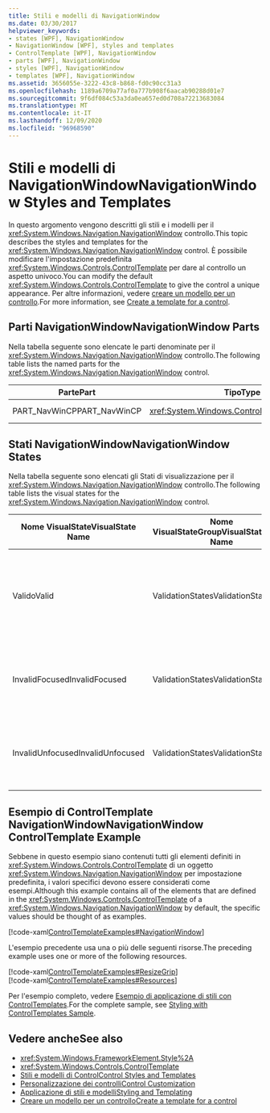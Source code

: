 ```yaml
---
title: Stili e modelli di NavigationWindow
ms.date: 03/30/2017
helpviewer_keywords:
- states [WPF], NavigationWindow
- NavigationWindow [WPF], styles and templates
- ControlTemplate [WPF], NavigationWindow
- parts [WPF], NavigationWindow
- styles [WPF], NavigationWindow
- templates [WPF], NavigationWindow
ms.assetid: 3656055e-3222-43c8-b868-fd0c90cc31a3
ms.openlocfilehash: 1189a6709a77af0a777b908f6aacab90288d01e7
ms.sourcegitcommit: 9f6df084c53a3da0ea657ed0d708a72213683084
ms.translationtype: MT
ms.contentlocale: it-IT
ms.lasthandoff: 12/09/2020
ms.locfileid: "96968590"
---
```

# <a name="navigationwindow-styles-and-templates"></a><span data-ttu-id="8480f-102">Stili e modelli di NavigationWindow</span><span class="sxs-lookup"><span data-stu-id="8480f-102">NavigationWindow Styles and Templates</span></span>
<span data-ttu-id="8480f-103">In questo argomento vengono descritti gli stili e i modelli per il <xref:System.Windows.Navigation.NavigationWindow> controllo.</span><span class="sxs-lookup"><span data-stu-id="8480f-103">This topic describes the styles and templates for the <xref:System.Windows.Navigation.NavigationWindow> control.</span></span> <span data-ttu-id="8480f-104">È possibile modificare l'impostazione predefinita <xref:System.Windows.Controls.ControlTemplate> per dare al controllo un aspetto univoco.</span><span class="sxs-lookup"><span data-stu-id="8480f-104">You can modify the default <xref:System.Windows.Controls.ControlTemplate> to give the control a unique appearance.</span></span> <span data-ttu-id="8480f-105">Per altre informazioni, vedere [creare un modello per un controllo](/dotnet/desktop-wpf/themes/how-to-create-apply-template).</span><span class="sxs-lookup"><span data-stu-id="8480f-105">For more information, see [Create a template for a control](/dotnet/desktop-wpf/themes/how-to-create-apply-template).</span></span>  
  
## <a name="navigationwindow-parts"></a><span data-ttu-id="8480f-106">Parti NavigationWindow</span><span class="sxs-lookup"><span data-stu-id="8480f-106">NavigationWindow Parts</span></span>  
 <span data-ttu-id="8480f-107">Nella tabella seguente sono elencate le parti denominate per il <xref:System.Windows.Navigation.NavigationWindow> controllo.</span><span class="sxs-lookup"><span data-stu-id="8480f-107">The following table lists the named parts for the <xref:System.Windows.Navigation.NavigationWindow> control.</span></span>  
  
|<span data-ttu-id="8480f-108">Parte</span><span class="sxs-lookup"><span data-stu-id="8480f-108">Part</span></span>|<span data-ttu-id="8480f-109">Tipo</span><span class="sxs-lookup"><span data-stu-id="8480f-109">Type</span></span>|<span data-ttu-id="8480f-110">Descrizione</span><span class="sxs-lookup"><span data-stu-id="8480f-110">Description</span></span>|  
|-|-|-|  
|<span data-ttu-id="8480f-111">PART_NavWinCP</span><span class="sxs-lookup"><span data-stu-id="8480f-111">PART_NavWinCP</span></span>|<xref:System.Windows.Controls.ContentPresenter>|<span data-ttu-id="8480f-112">Area del contenuto.</span><span class="sxs-lookup"><span data-stu-id="8480f-112">The area for the content.</span></span>|  
  
## <a name="navigationwindow-states"></a><span data-ttu-id="8480f-113">Stati NavigationWindow</span><span class="sxs-lookup"><span data-stu-id="8480f-113">NavigationWindow States</span></span>  
 <span data-ttu-id="8480f-114">Nella tabella seguente sono elencati gli Stati di visualizzazione per il <xref:System.Windows.Navigation.NavigationWindow> controllo.</span><span class="sxs-lookup"><span data-stu-id="8480f-114">The following table lists the visual states for the <xref:System.Windows.Navigation.NavigationWindow> control.</span></span>  
  
|<span data-ttu-id="8480f-115">Nome VisualState</span><span class="sxs-lookup"><span data-stu-id="8480f-115">VisualState Name</span></span>|<span data-ttu-id="8480f-116">Nome VisualStateGroup</span><span class="sxs-lookup"><span data-stu-id="8480f-116">VisualStateGroup Name</span></span>|<span data-ttu-id="8480f-117">Descrizione</span><span class="sxs-lookup"><span data-stu-id="8480f-117">Description</span></span>|  
|-|-|-|  
|<span data-ttu-id="8480f-118">Valido</span><span class="sxs-lookup"><span data-stu-id="8480f-118">Valid</span></span>|<span data-ttu-id="8480f-119">ValidationStates</span><span class="sxs-lookup"><span data-stu-id="8480f-119">ValidationStates</span></span>|<span data-ttu-id="8480f-120">Il controllo Usa la <xref:System.Windows.Controls.Validation> classe e la <xref:System.Windows.Controls.Validation.HasError%2A?displayProperty=nameWithType> proprietà associata è `false` .</span><span class="sxs-lookup"><span data-stu-id="8480f-120">The control uses the <xref:System.Windows.Controls.Validation> class and the <xref:System.Windows.Controls.Validation.HasError%2A?displayProperty=nameWithType> attached property is `false`.</span></span>|  
|<span data-ttu-id="8480f-121">InvalidFocused</span><span class="sxs-lookup"><span data-stu-id="8480f-121">InvalidFocused</span></span>|<span data-ttu-id="8480f-122">ValidationStates</span><span class="sxs-lookup"><span data-stu-id="8480f-122">ValidationStates</span></span>|<span data-ttu-id="8480f-123">Il <xref:System.Windows.Controls.Validation.HasError%2A?displayProperty=nameWithType> controllo ha lo stato attivo per la proprietà associata `true` .</span><span class="sxs-lookup"><span data-stu-id="8480f-123">The <xref:System.Windows.Controls.Validation.HasError%2A?displayProperty=nameWithType> attached property is `true` has the control has focus.</span></span>|  
|<span data-ttu-id="8480f-124">InvalidUnfocused</span><span class="sxs-lookup"><span data-stu-id="8480f-124">InvalidUnfocused</span></span>|<span data-ttu-id="8480f-125">ValidationStates</span><span class="sxs-lookup"><span data-stu-id="8480f-125">ValidationStates</span></span>|<span data-ttu-id="8480f-126">Il controllo non ha lo <xref:System.Windows.Controls.Validation.HasError%2A?displayProperty=nameWithType> stato attivo per la proprietà associata `true` .</span><span class="sxs-lookup"><span data-stu-id="8480f-126">The <xref:System.Windows.Controls.Validation.HasError%2A?displayProperty=nameWithType> attached property is `true` has the control does not have focus.</span></span>|  
  
## <a name="navigationwindow-controltemplate-example"></a><span data-ttu-id="8480f-127">Esempio di ControlTemplate NavigationWindow</span><span class="sxs-lookup"><span data-stu-id="8480f-127">NavigationWindow ControlTemplate Example</span></span>  
 <span data-ttu-id="8480f-128">Sebbene in questo esempio siano contenuti tutti gli elementi definiti in <xref:System.Windows.Controls.ControlTemplate> di un oggetto <xref:System.Windows.Navigation.NavigationWindow> per impostazione predefinita, i valori specifici devono essere considerati come esempi.</span><span class="sxs-lookup"><span data-stu-id="8480f-128">Although this example contains all of the elements that are defined in the <xref:System.Windows.Controls.ControlTemplate> of a <xref:System.Windows.Navigation.NavigationWindow> by default, the specific values should be thought of as examples.</span></span>  
  
 [!code-xaml[ControlTemplateExamples#NavigationWindow](~/samples/snippets/csharp/VS_Snippets_Wpf/ControlTemplateExamples/CS/resources/navigationwindow.xaml#navigationwindow)]  
  
 <span data-ttu-id="8480f-129">L'esempio precedente usa una o più delle seguenti risorse.</span><span class="sxs-lookup"><span data-stu-id="8480f-129">The preceding example uses one or more of the following resources.</span></span>  
  
 [!code-xaml[ControlTemplateExamples#ResizeGrip](~/samples/snippets/csharp/VS_Snippets_Wpf/ControlTemplateExamples/CS/resources/resizegrip.xaml#resizegrip)]  
[!code-xaml[ControlTemplateExamples#Resources](~/samples/snippets/csharp/VS_Snippets_Wpf/ControlTemplateExamples/CS/resources/shared.xaml#resources)]  
  
 <span data-ttu-id="8480f-130">Per l'esempio completo, vedere [Esempio di applicazione di stili con ControlTemplates](https://github.com/Microsoft/WPF-Samples/tree/master/Styles%20&%20Templates/IntroToStylingAndTemplating).</span><span class="sxs-lookup"><span data-stu-id="8480f-130">For the complete sample, see [Styling with ControlTemplates Sample](https://github.com/Microsoft/WPF-Samples/tree/master/Styles%20&%20Templates/IntroToStylingAndTemplating).</span></span>  
  
## <a name="see-also"></a><span data-ttu-id="8480f-131">Vedere anche</span><span class="sxs-lookup"><span data-stu-id="8480f-131">See also</span></span>

- <xref:System.Windows.FrameworkElement.Style%2A>
- <xref:System.Windows.Controls.ControlTemplate>
- [<span data-ttu-id="8480f-132">Stili e modelli di Control</span><span class="sxs-lookup"><span data-stu-id="8480f-132">Control Styles and Templates</span></span>](control-styles-and-templates.md)
- [<span data-ttu-id="8480f-133">Personalizzazione dei controlli</span><span class="sxs-lookup"><span data-stu-id="8480f-133">Control Customization</span></span>](control-customization.md)
- [<span data-ttu-id="8480f-134">Applicazione di stili e modelli</span><span class="sxs-lookup"><span data-stu-id="8480f-134">Styling and Templating</span></span>](/dotnet/desktop-wpf/fundamentals/styles-templates-overview)
- [<span data-ttu-id="8480f-135">Creare un modello per un controllo</span><span class="sxs-lookup"><span data-stu-id="8480f-135">Create a template for a control</span></span>](/dotnet/desktop-wpf/themes/how-to-create-apply-template)
